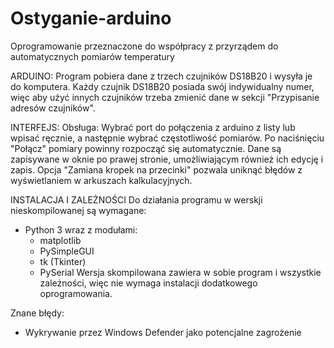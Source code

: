 # Ostyganie-arduino
Oprogramowanie przeznaczone do współpracy z przyrządem do automatycznych pomiarów temperatury

ARDUINO:
Program pobiera dane z trzech czujników DS18B20 i wysyła je do komputera. Każdy czujnik DS18B20 posiada swój indywidualny numer, więc aby uźyć innych czujników trzeba zmienić dane w sekcji "Przypisanie adresów czujników".

INTERFEJS:
Obsługa:
  Wybrać port do połączenia z arduino z listy lub wpisać ręcznie, a następnie wybrać częstotliwość pomiarów. Po naciśnięciu "Połącz" pomiary powinny rozpocząć się automatycznie. Dane są zapisywane w oknie po prawej stronie, umożliwiającym również ich edycję i zapis. Opcja "Zamiana kropek na przecinki" pozwala uniknąć błędów z wyświetlaniem w arkuszach kalkulacyjnych.

INSTALACJA I ZALEŻNOŚCI
Do działania programu w werskji nieskompilowanej są wymagane:
- Python 3 wraz z modułami:
  - matplotlib
  - PySimpleGUI
  - tk (Tkinter)
  - PySerial
Wersja skompilowana zawiera w sobie program i wszystkie zależności, więc nie wymaga instalacji dodatkowego oprogramowania.

Znane błędy:
- Wykrywanie przez Windows Defender jako potencjalne zagrożenie
